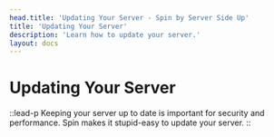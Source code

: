 ```yaml
---
head.title: 'Updating Your Server - Spin by Server Side Up'
title: 'Updating Your Server'
description: 'Learn how to update your server.'
layout: docs
---
```


# Updating Your Server
::lead-p
Keeping your server up to date is important for security and performance. Spin makes it stupid-easy to update your server.
::

